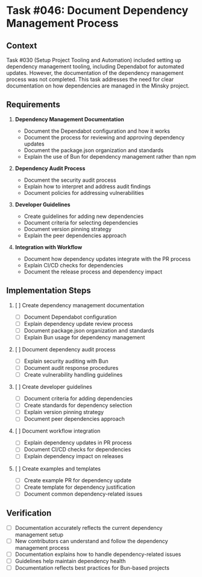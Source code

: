 # Task #046: Document Dependency Management Process

## Context

Task #030 (Setup Project Tooling and Automation) included setting up dependency management tooling, including Dependabot for automated updates. However, the documentation of the dependency management process was not completed. This task addresses the need for clear documentation on how dependencies are managed in the Minsky project.

## Requirements

1. **Dependency Management Documentation**

   - Document the Dependabot configuration and how it works
   - Document the process for reviewing and approving dependency updates
   - Document the package.json organization and standards
   - Explain the use of Bun for dependency management rather than npm

2. **Dependency Audit Process**

   - Document the security audit process
   - Explain how to interpret and address audit findings
   - Document policies for addressing vulnerabilities

3. **Developer Guidelines**

   - Create guidelines for adding new dependencies
   - Document criteria for selecting dependencies
   - Document version pinning strategy
   - Explain the peer dependencies approach

4. **Integration with Workflow**
   - Document how dependency updates integrate with the PR process
   - Explain CI/CD checks for dependencies
   - Document the release process and dependency impact

## Implementation Steps

1. [ ] Create dependency management documentation

   - [ ] Document Dependabot configuration
   - [ ] Explain dependency update review process
   - [ ] Document package.json organization and standards
   - [ ] Explain Bun usage for dependency management

2. [ ] Document dependency audit process

   - [ ] Explain security auditing with Bun
   - [ ] Document audit response procedures
   - [ ] Create vulnerability handling guidelines

3. [ ] Create developer guidelines

   - [ ] Document criteria for adding dependencies
   - [ ] Create standards for dependency selection
   - [ ] Explain version pinning strategy
   - [ ] Document peer dependencies approach

4. [ ] Document workflow integration

   - [ ] Explain dependency updates in PR process
   - [ ] Document CI/CD checks for dependencies
   - [ ] Explain dependency impact on releases

5. [ ] Create examples and templates
   - [ ] Create example PR for dependency update
   - [ ] Create template for dependency justification
   - [ ] Document common dependency-related issues

## Verification

- [ ] Documentation accurately reflects the current dependency management setup
- [ ] New contributors can understand and follow the dependency management process
- [ ] Documentation explains how to handle dependency-related issues
- [ ] Guidelines help maintain dependency health
- [ ] Documentation reflects best practices for Bun-based projects
